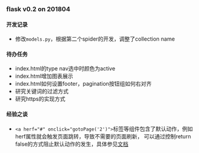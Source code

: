 ###  flask v0.2 on 201804 ###

#### 开发记录  ####
- 修改`models.py`，根据第二个spider的开发，调整了collection name

#### 待办任务  ####
- index.html的type nav选中时颜色为active
- index.html增加图表展示
- index.html如何设置footer，pagination按钮组如何右对齐
- 研究关键词的过滤方式
- 研究https的实现方式

#### 经验之谈  ####
- `<a herf="#" onclick="gotoPage('2')">`标签等组件包含了默认动作，例如herf属性就会触发页面跳转，导致不需要的页面刷新，
可以通过控制return false的方式阻止默认动作的发生，具体参见[文档](https://www.cnblogs.com/weiwang/archive/2013/08/19/3268374.html) 